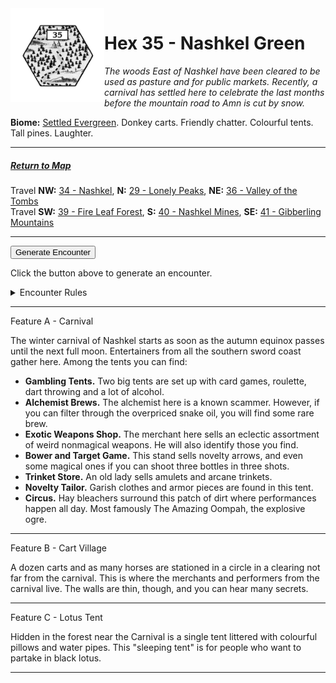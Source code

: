 
<img align="left" width=150px src="/images/Hexes/hex35.png">
<h1>Hex 35 - Nashkel Green</h1>

*The woods East of Nashkel have been cleared to be used as pasture and for public markets. Recently, a carnival has settled here to celebrate the last months before the mountain road to Amn is cut by snow.*

**Biome:** <u>Settled Evergreen</u>. Donkey carts. Friendly chatter. Colourful tents. Tall pines. Laughter.

---

##### [Return to Map](https://saltygoo.github.io/2024/12/31/BGHex/)
Travel **NW:** [34 - Nashkel](/pages/BaldurHex/34-Nashkel), **N:** [29 - Lonely Peaks](/pages/BaldurHex/29-Lonely), **NE:** [36 - Valley of the Tombs](/pages/BaldurHex/36-Tombs)<br>
Travel **SW:** [39 - Fire Leaf Forest](/pages/BaldurHex/39-Fireleaf), **S:** [40 - Nashkel Mines](/pages/BaldurHex/40-Mines), **SE:** [41 - Gibberling Mountains](/pages/BaldurHex/41-Gibberling)

 ---
 
<button id="generateText" >Generate Encounter</button> <br>

<span class="grey" id="result" style="height: 75px;"> Click the button above to generate an encounter. </span>

<details markdown="1">
<summary>Encounter Rules</summary>
Generate an encounter the first time the party goes to one of this hex's features and every 12 hours. Encounters can happen on the way to the location or at the destination. If an encounter would happen while the party rests, good survival skills while setting up camp make the encounter happen after the full rest is completed. Search the [Baldur's Gate Wiki](https://baldursgate.fandom.com/wiki/Baldur%27s_Gate_Wiki) for information on named NPC. Do not hesitate to replace any named NPC by one the players have already met from time to time! It makes for a better story.
</details>

 ---

<span class="blacktitle"> Feature A - Carnival</span>

The winter carnival of Nashkel starts as soon as the autumn equinox passes until the next full moon. Entertainers from all the southern sword coast gather here. Among the tents you can find:

- **Gambling Tents.** Two big tents are set up with card games, roulette, dart throwing and a lot of alcohol.
- **Alchemist Brews.** The alchemist here is a known scammer. However, if you can filter through the overpriced snake oil, you will find some rare brew.
- **Exotic Weapons Shop.** The merchant here sells an eclectic assortment of weird nonmagical weapons. He will also identify those you find.
- **Bower and Target Game.** This stand sells novelty arrows, and even some magical ones if you can shoot three bottles in three shots.
- **Trinket Store.** An old lady sells amulets and arcane trinkets.
- **Novelty Tailor.** Garish clothes and armor pieces are found in this tent.
- **Circus.** Hay bleachers surround this patch of dirt where performances happen all day. Most famously The Amazing Oompah, the explosive ogre.

---

<span class="blacktitle"> Feature B - Cart Village</span>

A dozen carts and as many horses are stationed in a circle in a clearing not far from the carnival. This is where the merchants and performers from the carnival live. The walls are thin, though, and you can hear many secrets.

---

<span class="blacktitle"> Feature C - Lotus Tent</span>

Hidden in the forest near the Carnival is a single tent littered with colourful pillows and water pipes. This "sleeping tent" is for people who want to partake in black lotus.

---

<script>
    const climate1 = "Village2";
    const climate2 = "Evergreen";
</script>
<script src="/scripts/BGencounter.js"></script>
